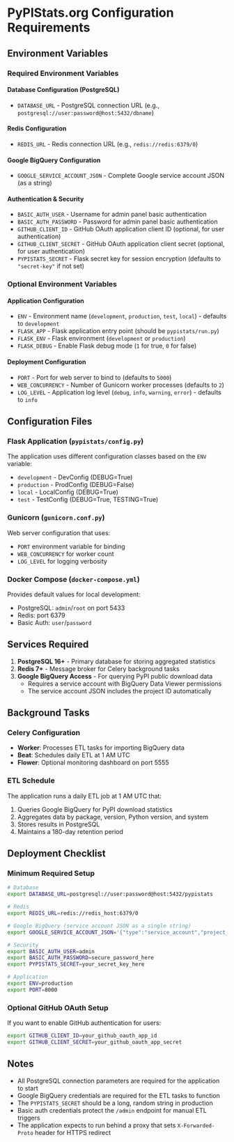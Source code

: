 # PyPIStats.org Configuration Requirements

## Environment Variables

### Required Environment Variables

#### Database Configuration (PostgreSQL)
- `DATABASE_URL` - PostgreSQL connection URL (e.g., `postgresql://user:password@host:5432/dbname`)

#### Redis Configuration
- `REDIS_URL` - Redis connection URL (e.g., `redis://redis:6379/0`)

#### Google BigQuery Configuration
- `GOOGLE_SERVICE_ACCOUNT_JSON` - Complete Google service account JSON (as a string)

#### Authentication & Security
- `BASIC_AUTH_USER` - Username for admin panel basic authentication
- `BASIC_AUTH_PASSWORD` - Password for admin panel basic authentication
- `GITHUB_CLIENT_ID` - GitHub OAuth application client ID (optional, for user authentication)
- `GITHUB_CLIENT_SECRET` - GitHub OAuth application client secret (optional, for user authentication)
- `PYPISTATS_SECRET` - Flask secret key for session encryption (defaults to `"secret-key"` if not set)

### Optional Environment Variables

#### Application Configuration
- `ENV` - Environment name (`development`, `production`, `test`, `local`) - defaults to `development`
- `FLASK_APP` - Flask application entry point (should be `pypistats/run.py`)
- `FLASK_ENV` - Flask environment (`development` or `production`)
- `FLASK_DEBUG` - Enable Flask debug mode (`1` for true, `0` for false)

#### Deployment Configuration
- `PORT` - Port for web server to bind to (defaults to `5000`)
- `WEB_CONCURRENCY` - Number of Gunicorn worker processes (defaults to `2`)
- `LOG_LEVEL` - Application log level (`debug`, `info`, `warning`, `error`) - defaults to `info`

## Configuration Files

### Flask Application (`pypistats/config.py`)
The application uses different configuration classes based on the `ENV` variable:
- `development` - DevConfig (DEBUG=True)
- `production` - ProdConfig (DEBUG=False)
- `local` - LocalConfig (DEBUG=True)
- `test` - TestConfig (DEBUG=True, TESTING=True)

### Gunicorn (`gunicorn.conf.py`)
Web server configuration that uses:
- `PORT` environment variable for binding
- `WEB_CONCURRENCY` for worker count
- `LOG_LEVEL` for logging verbosity

### Docker Compose (`docker-compose.yml`)
Provides default values for local development:
- PostgreSQL: `admin`/`root` on port 5433
- Redis: port 6379
- Basic Auth: `user`/`password`

## Services Required

1. **PostgreSQL 16+** - Primary database for storing aggregated statistics
2. **Redis 7+** - Message broker for Celery background tasks
3. **Google BigQuery Access** - For querying PyPI public download data
   - Requires a service account with BigQuery Data Viewer permissions
   - The service account JSON includes the project ID automatically

## Background Tasks

### Celery Configuration
- **Worker**: Processes ETL tasks for importing BigQuery data
- **Beat**: Schedules daily ETL at 1 AM UTC
- **Flower**: Optional monitoring dashboard on port 5555

### ETL Schedule
The application runs a daily ETL job at 1 AM UTC that:
1. Queries Google BigQuery for PyPI download statistics
2. Aggregates data by package, version, Python version, and system
3. Stores results in PostgreSQL
4. Maintains a 180-day retention period

## Deployment Checklist

### Minimum Required Setup
```bash
# Database
export DATABASE_URL=postgresql://user:password@host:5432/pypistats

# Redis
export REDIS_URL=redis://redis_host:6379/0

# Google BigQuery (service account JSON as a single string)
export GOOGLE_SERVICE_ACCOUNT_JSON='{"type":"service_account","project_id":"your-project","private_key_id":"...","private_key":"-----BEGIN PRIVATE KEY-----\n...\n-----END PRIVATE KEY-----\n","client_email":"...@....iam.gserviceaccount.com","client_id":"...","auth_uri":"https://accounts.google.com/o/oauth2/auth","token_uri":"https://oauth2.googleapis.com/token","auth_provider_x509_cert_url":"https://www.googleapis.com/oauth2/v1/certs","client_x509_cert_url":"..."}'

# Security
export BASIC_AUTH_USER=admin
export BASIC_AUTH_PASSWORD=secure_password_here
export PYPISTATS_SECRET=your_secret_key_here

# Application
export ENV=production
export PORT=8000
```

### Optional GitHub OAuth Setup
If you want to enable GitHub authentication for users:
```bash
export GITHUB_CLIENT_ID=your_github_oauth_app_id
export GITHUB_CLIENT_SECRET=your_github_oauth_app_secret
```

## Notes

- All PostgreSQL connection parameters are required for the application to start
- Google BigQuery credentials are required for the ETL tasks to function
- The `PYPISTATS_SECRET` should be a long, random string in production
- Basic auth credentials protect the `/admin` endpoint for manual ETL triggers
- The application expects to run behind a proxy that sets `X-Forwarded-Proto` header for HTTPS redirect